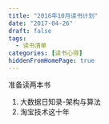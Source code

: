 ```yaml
---
title: "2016年10月读书计划"
date: "2017-04-26"
draft: false
tags: 
  - 读书清单
categories: [读书心得]
hiddenFromHomePage: true
---
```

准备读两本书   
1. 大数据日知录-架构与算法  
2. 淘宝技术这十年  
